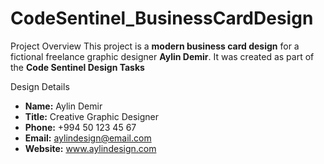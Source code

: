 # CodeSentinel_BusinessCardDesign
Project Overview This project is a **modern business card design** for a fictional freelance graphic designer **Aylin Demir**.   It was created as part of the **Code Sentinel Design Tasks**

 Design Details
- **Name:** Aylin Demir  
- **Title:** Creative Graphic Designer  
- **Phone:** +994 50 123 45 67  
- **Email:** aylindesign@email.com  
- **Website:** www.aylindesign.com  
